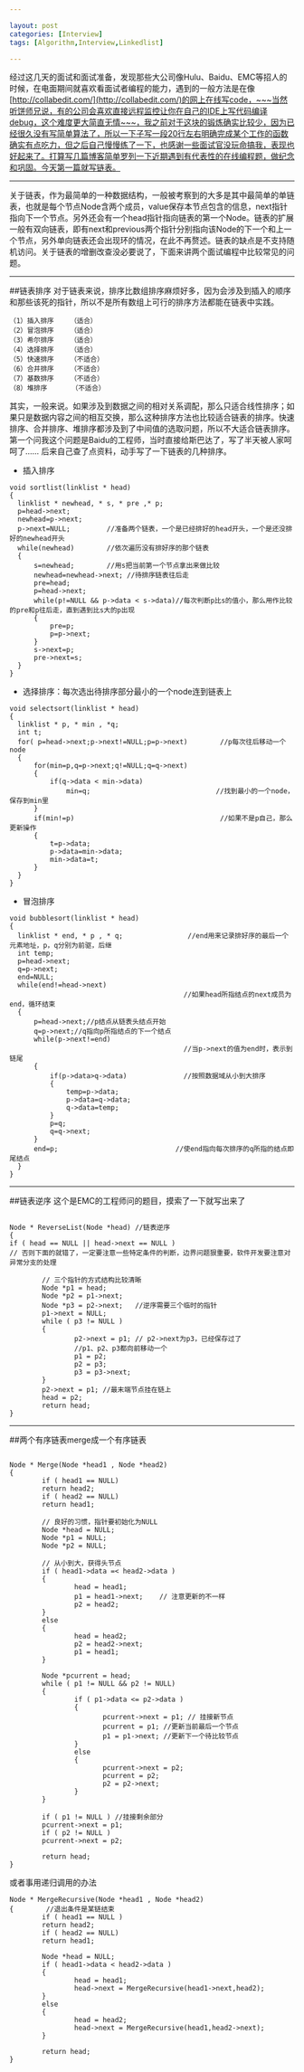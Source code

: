 ```yaml
---

layout: post
categories: [Interview]
tags: [Algorithm,Interview,Linkedlist]

---
```



经过这几天的面试和面试准备，发现那些大公司像Hulu、Baidu、EMC等招人的时候，在电面期间就喜欢看面试者编程的能力，遇到的一般方法是在像[http://collabedit.com/](http://collabedit.com/)的网上在线写code，~~~当然听饼师兄说，有的公司会喜欢直接远程监控让你在自己的IDE上写代码编译debug，这个难度更大简直无情~~~，我之前对于这块的锻炼确实比较少，因为已经很久没有写简单算法了，所以一下子写一段20行左右明确完成某个工作的函数确实有点吃力，但之后自己慢慢练了一下，也感谢一些面试官没玩命搞我，表现也好起来了。打算写几篇博客简单罗列一下近期遇到有代表性的在线编程题，做纪念和巩固。今天第一篇就写链表。

- - -
关于链表，作为最简单的一种数据结构，一般被考察到的大多是其中最简单的单链表，也就是每个节点Node含两个成员，value保存本节点包含的信息，next指针指向下一个节点。另外还会有一个head指针指向链表的第一个Node。链表的扩展一般有双向链表，即有next和previous两个指针分别指向该Node的下一个和上一个节点，另外单向链表还会出现环的情况，在此不再赘述。链表的缺点是不支持随机访问。关于链表的增删改查没必要说了，下面来讲两个面试编程中比较常见的问题。

- - -
##链表排序
对于链表来说，排序比数组排序麻烦好多，因为会涉及到插入的顺序和那些该死的指针，所以不是所有数组上可行的排序方法都能在链表中实践。

    （1）插入排序    （适合）
    （2）冒泡排序    （适合）
    （3）希尔排序    （适合）
    （4）选择排序    （适合）
    （5）快速排序    （不适合）
    （6）合并排序    （不适合）
    （7）基数排序    （不适合）
    （8）堆排序      （不适合）
    
  其实，一般来说。如果涉及到数据之间的相对关系调配，那么只适合线性排序；如果只是数据内容之间的相互交换，那么这种排序方法也比较适合链表的排序。快速排序、合并排序、堆排序都涉及到了中间值的选取问题，所以不大适合链表排序。第一个问我这个问题是Baidu的工程师，当时直接给斯巴达了，写了半天被人家呵呵了……
  后来自己查了点资料，动手写了一下链表的几种排序。
  
  - 插入排序
  
  ```
  void sortlist(linklist * head)
{
    linklist * newhead, * s, * pre ,* p;
    p=head->next;
    newhead=p->next;
    p->next=NULL;         //准备两个链表，一个是已经排好的head开头，一个是还没排好的newhead开头
    while(newhead)        //依次遍历没有排好序的那个链表
    {            
        s=newhead;        //用s把当前第一个节点拿出来做比较
        newhead=newhead->next; //待排序链表往后走
        pre=head;         
        p=head->next;
        while(p!=NULL && p->data < s->data)//每次判断p比s的值小，那么用作比较的pre和p往后走，直到遇到比s大的p出现
        {
            pre=p;
            p=p->next;
        }
        s->next=p;
        pre->next=s;
    }
}
  ```
  - 选择排序：每次选出待排序部分最小的一个node连到链表上
  
  ```
  void selectsort(linklist * head)
{
    linklist * p, * min , *q;
    int t;
    for( p=head->next;p->next!=NULL;p=p->next)        //p每次往后移动一个node
    {
        for(min=p,q=p->next;q!=NULL;q=q->next)
        {
            if(q->data < min->data)
                min=q;                               //找到最小的一个node，保存到min里
        }
        if(min!=p)                                    //如果不是p自己，那么更新操作
        {                      
            t=p->data;
            p->data=min->data;           
            min->data=t;
        }
    }
}
  ``` 
  - 冒泡排序
 
  ```
  void bubblesort(linklist * head)
{
    linklist * end, * p , * q;                //end用来记录排好序的最后一个元素地址，p，q分别为前驱，后继
    int temp;
    p=head->next;
    q=p->next;
    end=NULL;
    while(end!=head->next)
                                             //如果head所指结点的next成员为end，循环结束
    {
        p=head->next;//p结点从链表头结点开始
        q=p->next;//q指向p所指结点的下一个结点
        while(p->next!=end)
                                             //当p->next的值为end时，表示到链尾
        {
            if(p->data>q->data)              //按照数据域从小到大排序
            {
                temp=p->data;
                p->data=q->data;
                q->data=temp;
            }
            p=q;
            q=q->next;
        }
        end=p;                             //使end指向每次排序的q所指的结点即尾结点
    }
}
  ```
  
- - -
##链表逆序
这个是EMC的工程师问的题目，摸索了一下就写出来了

```

Node * ReverseList(Node *head) //链表逆序
{
if ( head == NULL || head->next == NULL ) 
// 否则下面的就错了，一定要注意一些特定条件的判断，边界问题狠重要，软件开发要注意对异常分支的处理     
        
        // 三个指针的方式结构比较清晰
        Node *p1 = head;
        Node *p2 = p1->next;
        Node *p3 = p2->next;   //逆序需要三个临时的指针
        p1->next = NULL;
        while ( p3 != NULL )
        {
                p2->next = p1; // p2->next为p3，已经保存过了
                //p1、p2、p3都向前移动一个
                p1 = p2;
                p2 = p3;
                p3 = p3->next;
        }
        p2->next = p1; //最末端节点挂在链上
        head = p2;
        return head;
}

```

- - -
##两个有序链表merge成一个有序链表

```

Node * Merge(Node *head1 , Node *head2)
{
        if ( head1 == NULL)
        return head2;
        if ( head2 == NULL)
        return head1;
        
        // 良好的习惯，指针要初始化为NULL
        Node *head = NULL;
        Node *p1 = NULL;
        Node *p2 = NULL;
 
        // 从小到大，获得头节点
        if ( head1->data =< head2->data )
        {
                head = head1;
                p1 = head1->next;    // 注意更新的不一样
                p2 = head2;
        }
        else
        {
                head = head2;
                p2 = head2->next;
                p1 = head1;
        }
 
        Node *pcurrent = head;
        while ( p1 != NULL && p2 != NULL)
        {
                if ( p1->data <= p2->data )
                {
                       pcurrent->next = p1; // 挂接新节点
                       pcurrent = p1; //更新当前最后一个节点
                       p1 = p1->next; //更新下一个待比较节点
                }
                else
                {
                       pcurrent->next = p2;
                       pcurrent = p2;
                       p2 = p2->next;
                }
        }
 
        if ( p1 != NULL ) //挂接剩余部分
        pcurrent->next = p1;
        if ( p2 != NULL )
        pcurrent->next = p2;
 
        return head;
}
```

或者事用递归调用的办法

```
Node * MergeRecursive(Node *head1 , Node *head2)
{        //退出条件是某链结束
        if ( head1 == NULL )
        return head2;
        if ( head2 == NULL)
        return head1;
 
        Node *head = NULL;
        if ( head1->data < head2->data )
        {
                head = head1;
                head->next = MergeRecursive(head1->next,head2);
        }
        else
        {
                head = head2;
                head->next = MergeRecursive(head1,head2->next);
        }
 
        return head;
}
```
  